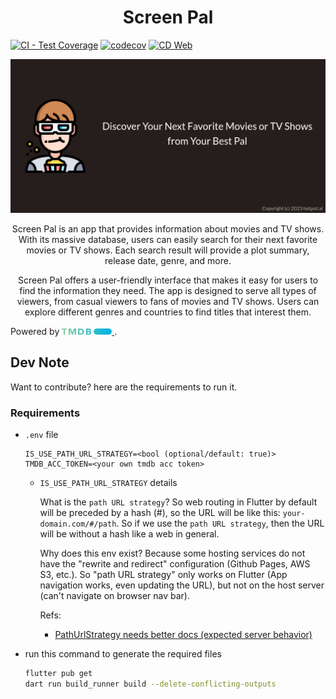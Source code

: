 <h1 align="center"><b>
  Screen Pal
</b></h1>

[![CI - Test Coverage](https://github.com/KeidsID/screen_pal/actions/workflows/ci-test.yml/badge.svg)](https://github.com/KeidsID/screen_pal/actions/workflows/ci-test.yml)
[![codecov](https://codecov.io/github/KeidsID/screen_pal/graph/badge.svg?token=G20RM8PYOH)](https://codecov.io/github/KeidsID/screen_pal)
[![CD Web](https://github.com/KeidsID/screen_pal/actions/workflows/cd-web.yml/badge.svg)](https://github.com/KeidsID/screen_pal/actions/workflows/cd-web.yml)

![Headline](repo-assets/banner.png)

<!-- <h3 align="center"><b>
  Discover Your Next Favorite Movies or TV Shows from Your Best Pal
</b></h3> -->

<p align="center">
Screen Pal is an app that provides information about movies and TV shows. With its massive database, users can easily search for their next favorite movies or TV shows. Each search result will provide a plot summary, release date, genre, and more.
</p>

<p align="center">
Screen Pal offers a user-friendly interface that makes it easy for users to find the information they need. The app is designed to serve all types of viewers, from casual viewers to fans of movies and TV shows. Users can explore different genres and countries to find titles that interest them.
</p>

Powered by <a href="https://www.themoviedb.org"> <img 
    src="assets/images/tmdb/alt-short.svg"
    alt="www.themoviedb.org"
    width="80px"
    height="10px"
  /> </a>.

## Dev Note

Want to contribute? here are the requirements to run it.

### Requirements

- `.env` file

  ```env
  IS_USE_PATH_URL_STRATEGY=<bool (optional/default: true)>
  TMDB_ACC_TOKEN=<your own tmdb acc token>
  ```

  - `IS_USE_PATH_URL_STRATEGY` details

    What is the `path URL strategy`? So web routing in Flutter by default will
    be preceded by a hash (#), so the URL will be like this:
    `your-domain.com/#/path`. So if we use the `path URL strategy`, then the URL
    will be without a hash like a web in general.

    Why does this env exist? Because some hosting services do not have the
    "rewrite and redirect" configuration (Github Pages, AWS S3, etc.). So "path
    URL strategy" only works on Flutter (App navigation works, even updating the
    URL), but not on the host server (can't navigate on browser nav bar).

    Refs:

    - [PathUrlStrategy needs better docs (expected server behavior)](https://github.com/flutter/flutter/issues/89763)

- run this command to generate the required files
  ```sh
  flutter pub get
  dart run build_runner build --delete-conflicting-outputs
  ```
